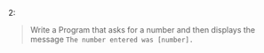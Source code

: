 2:

> Write a Program that asks for a number and then displays the message `The number entered was [number].`
